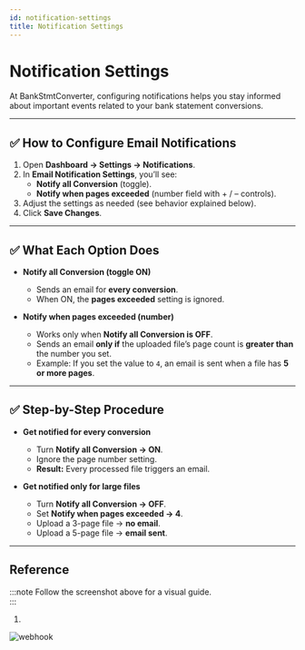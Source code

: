 ```yaml
---
id: notification-settings
title: Notification Settings
---
```


# Notification Settings

At BankStmtConverter, configuring notifications helps you stay informed about important events related to your bank statement conversions.

---

## ✅ How to Configure Email Notifications

1. Open **Dashboard → Settings → Notifications**.  
2. In **Email Notification Settings**, you’ll see:  
   - **Notify all Conversion** (toggle).  
   - **Notify when pages exceeded** (number field with + / – controls).  
3. Adjust the settings as needed (see behavior explained below).  
4. Click **Save Changes**.

---

## ✅ What Each Option Does

- **Notify all Conversion (toggle ON)**  
  - Sends an email for **every conversion**.  
  - When ON, the **pages exceeded** setting is ignored.

- **Notify when pages exceeded (number)**  
  - Works only when **Notify all Conversion is OFF**.  
  - Sends an email **only if** the uploaded file’s page count is **greater than** the number you set.  
  - Example: If you set the value to `4`, an email is sent when a file has **5 or more pages**.

---

## ✅ Step-by-Step Procedure

- **Get notified for every conversion**  
  - Turn **Notify all Conversion → ON**.  
  - Ignore the page number setting.  
  - **Result:** Every processed file triggers an email.

- **Get notified only for large files**  
  - Turn **Notify all Conversion → OFF**.  
  - Set **Notify when pages exceeded → 4**.  
  - Upload a 3-page file → **no email**.  
  - Upload a 5-page file → **email sent**.
---

## Reference

:::note
Follow the screenshot above for a visual guide.  
:::

1. 
![webhook](/img/notification.png)

